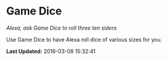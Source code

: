 # Game Dice
*Alexa, ask Game Dice to roll three ten siders*

Use Game Dice to have Alexa roll dice of various sizes for you.

**Last Updated:** 2016-03-08 15:32:41
